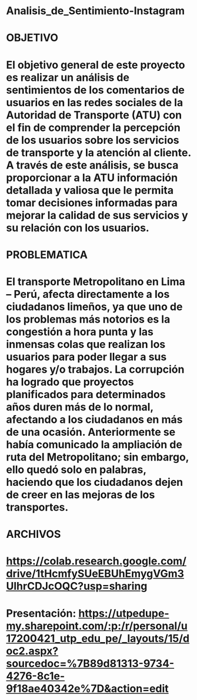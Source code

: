 # Analisis_de_Sentimiento-Instagram
# OBJETIVO
# El objetivo general de este proyecto es realizar un análisis de sentimientos de los comentarios de usuarios en las redes sociales de la Autoridad de Transporte (ATU) con el fin de comprender la percepción de los usuarios sobre los servicios de transporte y la atención al cliente. A través de este análisis, se busca proporcionar a la ATU información detallada y valiosa que le permita tomar decisiones informadas para mejorar la calidad de sus servicios y su relación con los usuarios.
# PROBLEMATICA
# ​El transporte Metropolitano en Lima – Perú, afecta directamente a los ciudadanos limeños, ya que uno de los problemas más notorios es la congestión a hora punta y las inmensas colas que realizan los usuarios para poder llegar a sus hogares y/o trabajos. La corrupción ha logrado que proyectos planificados para determinados años duren más de lo normal, afectando a los ciudadanos en más de una ocasión. Anteriormente se había comunicado la ampliación de ruta del Metropolitano; sin embargo, ello quedó solo en palabras, haciendo que los ciudadanos dejen de creer en las mejoras de los transportes.
# ARCHIVOS
# https://colab.research.google.com/drive/1tHcmfySUeEBUhEmygVGm3UlhrCDJcOQC?usp=sharing
# Presentación: https://utpedupe-my.sharepoint.com/:p:/r/personal/u17200421_utp_edu_pe/_layouts/15/doc2.aspx?sourcedoc=%7B89d81313-9734-4276-8c1e-9f18ae40342e%7D&action=edit
